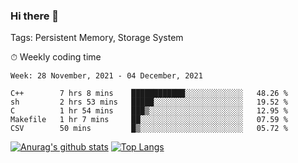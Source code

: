 ### Hi there 👋

Tags: Persistent Memory, Storage System

<!--

[![Anurag's github stats](https://github-readme-stats.vercel.app/api?username=wwyf)](https://github.com/anuraghazra/github-readme-stats)

[![Anurag's github stats](https://github-readme-stats.vercel.app/api?username=wwyf&count_private=true)](https://github.com/anuraghazra/github-readme-stats)


[![Top Langs](https://github-readme-stats.vercel.app/api/top-langs/?username=wwyf&count_private=true&&hide=jupyter%20notebook,html)](https://github.com/anuraghazra/github-readme-stats)



-->


⏱ Weekly coding time

<!--START_SECTION:waka-->
```text
Week: 28 November, 2021 - 04 December, 2021

C++        7 hrs 8 mins    ████████████░░░░░░░░░░░░░   48.26 % 
sh         2 hrs 53 mins   █████░░░░░░░░░░░░░░░░░░░░   19.52 % 
C          1 hr 54 mins    ███▒░░░░░░░░░░░░░░░░░░░░░   12.95 % 
Makefile   1 hr 7 mins     ██░░░░░░░░░░░░░░░░░░░░░░░   07.59 % 
CSV        50 mins         █▒░░░░░░░░░░░░░░░░░░░░░░░   05.72 % 
```
<!--END_SECTION:waka-->



[![Anurag's github stats](https://github-readme-stats.vercel.app/api?username=wwyf&count_private=true&show_icons=true&hide_border=true)](https://github.com/anuraghazra/github-readme-stats) [![Top Langs](https://github-readme-stats.vercel.app/api/top-langs/?username=wwyf&count_private=true&hide=jupyter%20notebook,html,OpenEdge%20ABL&langs_count=10&layout=compact&hide_border=true)](https://github.com/anuraghazra/github-readme-stats)

<!--

[![willianrod's wakatime stats](https://github-readme-stats.vercel.app/api/wakatime?username=wwyf)](https://github.com/anuraghazra/github-readme-stats)


-->
